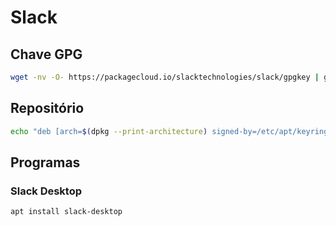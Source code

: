 # Slack

<div class="page-toc">

<!-- toc -->

</div>

## Chave GPG

```sh
wget -nv -O- https://packagecloud.io/slacktechnologies/slack/gpgkey | gpg --dearmor > /etc/apt/keyrings/slack.gpg
```

## Repositório

```sh
echo "deb [arch=$(dpkg --print-architecture) signed-by=/etc/apt/keyrings/slack.gpg] https://packagecloud.io/slacktechnologies/slack/debian jessie main" > /etc/apt/sources.list.d/slack.list
```

## Programas

### Slack Desktop

```sh
apt install slack-desktop
```

